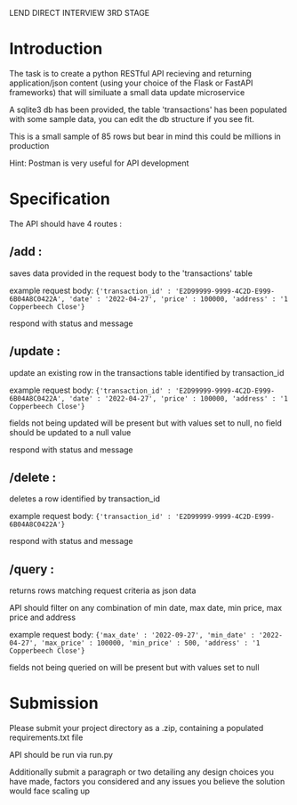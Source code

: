 LEND DIRECT INTERVIEW 3RD STAGE

# Introduction

The task is to create a python RESTful API recieving and returning application/json content (using your choice of the Flask or FastAPI frameworks) that will similuate a small data update microservice 

A sqlite3 db has been provided, the table 'transactions' has been populated with some sample data, you can edit the db structure if you see fit.

This is a small sample of 85 rows but bear in mind this could be millions in production

Hint: Postman is very useful for API development

# Specification 

The API should have 4 routes :

## /add : 

saves data provided in the request body to the 'transactions' table

example request body: ```{'transaction_id' : 'E2D99999-9999-4C2D-E999-6B04A8C0422A', 'date' : '2022-04-27', 'price' : 100000, 'address' : '1 Copperbeech Close'}```

respond with status and message


## /update : 

update an existing row in the transactions table identified by transaction_id

example request body: ```{'transaction_id' : 'E2D99999-9999-4C2D-E999-6B04A8C0422A', 'date' : '2022-04-27', 'price' : 100000, 'address' : '1 Copperbeech Close'}```

fields not being updated will be present but with values set to null, no field should be updated to a null value

respond with status and message


## /delete : 

deletes a row identified by transaction_id

example request body: ```{'transaction_id' : 'E2D99999-9999-4C2D-E999-6B04A8C0422A'}```

respond with status and message


## /query : 

returns rows matching request criteria as json data

API should filter on any combination of min date, max date, min price, max price and address

example request body: ```{'max_date' : '2022-09-27', 'min_date' : '2022-04-27', 'max_price' : 100000, 'min_price' : 500, 'address' : '1 Copperbeech Close'}```

fields not being queried on will be present but with values set to null


# Submission 

Please submit your project directory as a .zip, containing a populated requirements.txt file 

API should be run via run.py

Additionally submit a paragraph or two detailing any design choices you have made, factors you considered and any issues you believe the solution would face scaling up
